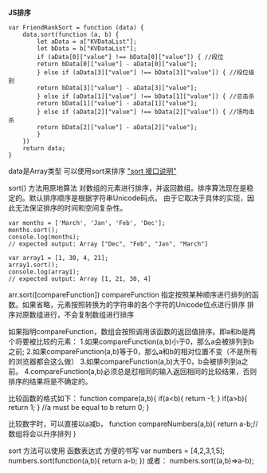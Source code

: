 
__JS排序__

    var FriendRankSort = function (data) {
        data.sort(function (a, b) {
            let aData = a["KVDataList"];
            let bData = b["KVDataList"];
            if (aData[0]["value"] !== bData[0]["value"]) { //段位
            return bData[0]["value"] - aData[0]["value"];
            } else if (aData[3]["value"] !== bData[3]["value"]) { //段位级别
            return bData[3]["value"] - aData[3]["value"];
            } else if (aData[1]["value"] !== bData[1]["value"]) { //总击杀
            return bData[1]["value"] - aData[1]["value"];
            } else if (aData[2]["value"] !== bData[2]["value"]) { //场均击杀
            return bData[2]["value"] - aData[2]["value"];
            }
        })
        return data;
    }

data是Array类型
可以使用sort来排序
["sort 接口说明"](https://developer.mozilla.org/zh-CN/docs/Web/JavaScript/Reference/Global_Objects/Array/sort "Markdown")

sort() 方法用原地算法 对数组的元素进行排序，并返回数组。排序算法现在是稳定的。默认排序顺序是根据字符串Unicode码点。
由于它取决于具体的实现，因此无法保证排序的时间和空间复杂性。

    var months = ['March', 'Jan', 'Feb', 'Dec'];
    months.sort();
    console.log(months);
    // expected output: Array ["Dec", "Feb", "Jan", "March"]

    var array1 = [1, 30, 4, 21];
    array1.sort();
    console.log(array1);
    // expected output: Array [1, 21, 30, 4]


arr.sort([compareFunction])
compareFunction 指定按照某种顺序进行排列的函数。如果省略，元素按照转换为的字符串的各个字符的Unicode位点进行排序
排序对原数组进行，不会复制数组进行排序

如果指明compareFunction，数组会按照调用该函数的返回值排序。即a和b是两个将要被比较的元素：
1.如果compareFunction(a,b)小于0，那么a会被排列到b之前;
2.如果compareFunction(a,b)等于0，那么a和b的相对位置不变（不是所有的浏览器都会这么做）
3.如果compareFunction(a,b)大于0，b会被排列到a之前。
4.compareFunction(a,b)必须总是怼相同的输入返回相同的比较结果，否则排序的结果将是不确定的。

比较函数的格式如下：
    function compare(a,b){
        if(a<b){
            return -1;
        }
        if(a>b){
            return 1;
        }
        //a must be equal to b
        return 0;
    }

比较数字时，可以直接以a减b，
    function compareNumbers(a,b){
        return a-b;//数组将会以升序排列
    }

sort 方法可以使用 函数表达式 方便的书写
    var numbers = [4,2,3,1,5];
    numbers.sort(function(a,b){
        return a-b;
    })
或者：
    numbers.sort((a,b)=>a-b);




